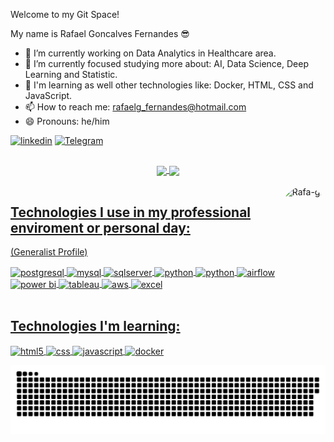 Welcome to my Git Space!

My name is Rafael Goncalves Fernandes 😎


- 🔭 I’m currently working on Data Analytics in Healthcare area.
- 🌱 I’m currently focused studying more about: AI, Data Science, Deep Learning and Statistic.
- 📃 I'm learning as well other technologies like: Docker, HTML, CSS and JavaScript.
- 📫 How to reach me: rafaelg_fernandes@hotmail.com
- 😄 Pronouns: he/him


[![linkedin](https://img.shields.io/badge/LinkedIn-0077B5?style=for-the-badge&logo=linkedin&logoColor=white=https://www.linkedin.com/in/rafael-g-fernandes/)](https://www.linkedin.com/in/rafael-g-fernandes/)
[![Telegram](https://img.shields.io/badge/Telegram-2CA5E0?style=for-the-badge&logo=telegram&logoColor=white=https://t.me/rfgfe)](https://t.me/rfgfe)

##


<div align="center">
  <a href="https://github.com/rafagfe">
  <img width="48%" align="center" src="https://github-readme-stats.vercel.app/api?username=rafagfe&show_icons=true&theme=prussian&include_all_commits=true&count_private=true"/>
  <img width="48%" align="center" src="https://github-readme-stats.vercel.app/api/top-langs/?username=rafagfe&layout=compact&langs_count=7&theme=prussian"/>
</div>

<div style="display: inline_block"><br>
  <img align="right" alt="Rafa-gif" height="150" style="border-radius:50px;"src="https://picrew.me/shareImg/org/202206/137904_A812kBpK.png?width=676&height=676">
</div>
  
## Technologies I use in my professional enviroment or personal day:
  (Generalist Profile)
<div style="display: inline_block">
  <img align="center" alt="postgresql" src="https://img.shields.io/badge/PostgreSQL-316192?style=for-the-badge&logo=postgresql&logoColor=white" />
  <img align="center" alt="mysql" src="https://img.shields.io/badge/MySQL-005C84?style=for-the-badge&logo=mysql&logoColor=white" />
  <img align="center" alt="sqlserver" src="https://img.shields.io/badge/Microsoft_SQL_Server-CC2927?style=for-the-badge&logo=microsoft-sql-server&logoColor=white" />
  <img align="center" alt="python" src="https://img.shields.io/badge/Python-14354C?style=for-the-badge&logo=python&logoColor=white" />
  <img align="center" alt="python" src="https://img.shields.io/badge/Pentaho-07C160?style=for-the-badge&logo=pentaho&logoColor=white" />
  <img align="center" alt="airflow" src="https://img.shields.io/badge/Airflow-017CEE?style=for-the-badge&logo=Apache%20Airflow&logoColor=white" />
  <img align="center" alt="power bi" src="https://img.shields.io/badge/Powerbi-02569B?style=for-the-badge&logo=powerbi&logoColor=yellow" />
  <img align="center" alt="tableau" src="https://img.shields.io/badge/Tableau-E97627?style=for-the-badge&logo=Tableau&logoColor=white" />
  <img align="center" alt="aws" src="https://img.shields.io/badge/Amazon_AWS-FF9900?style=for-the-badge&logo=amazonaws&logoColor=white" />
  <img align="center" alt="excel" src="https://img.shields.io/badge/Microsoft_Excel-217346?style=for-the-badge&logo=microsoft-excel&logoColor=white" />
  
</div><br/>

## Technologies I'm learning:
<div style="display: inline_block">
  <img align="center" alt="html5" src="https://img.shields.io/badge/HTML5-E34F26?style=for-the-badge&logo=html5&logoColor=white" />
  <img align="center" alt="css" src="https://img.shields.io/badge/CSS3-1572B6?style=for-the-badge&logo=css3&logoColor=white" />
  <img align="center" alt="javascript" src="https://img.shields.io/badge/JavaScript-F7DF1E?style=for-the-badge&logo=javascript&logoColor=black" />
  <img align="center" alt="docker" src="https://img.shields.io/badge/Docker-14354C?style=for-the-badge&logo=docker&logoColor=white" />

  
  ![Snake animation](https://github.com/rafagfe/rafagfe/blob/output/github-contribution-grid-snake.svg)
  
</div>
